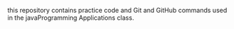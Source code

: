 this repository contains practice code and Git and GitHub commands used in the javaProgramming Applications class.
